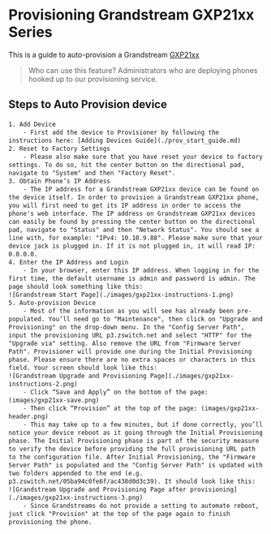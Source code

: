 # Provisioning Grandstream GXP21xx Series

This is a guide to auto-provision a Grandstream [GXP21xx](http://www.grandstream.com/sites/default/files/Resources/gxp21xx_administration_guide.pdf)

> Who can use this feature?
> Administrators who are deploying phones hooked up to our provisioning service.

## Steps to Auto Provision device

	1. Add Device
    	- First add the device to Provisioner by following the instructions here: [Adding Devices Guide](./prov_start_guide.md)
	2. Reset to Factory Settings
	    - Please also make sure that you have reset your device to factory settings. To do so, hit the center button on the directional pad, navigate to "System" and then "Factory Reset".
	3. Obtain Phone’s IP Address
	    - The IP address for a Grandstream GXP21xx device can be found on the device itself. In order to provision a Grandstream GXP21xx phone, you will first need to get its IP address in order to access the phone's web interface. The IP address on Grandstream GXP21xx devices can easily be found by pressing the center button on the directional pad, navigate to "Status" and then "Network Status". You should see a line with, for example: "IPv4: 10.10.9.88". Please make sure that your device jack is plugged in. If it is not plugged in, it will read IP: 0.0.0.0.
	4. Enter the IP Address and Login
	    - In your browser, enter this IP address. When logging in for the first time, the default username is admin and password is admin. The page should look something like this:
	![Grandstream Start Page](./images/gxp21xx-instructions-1.png)
	5. Auto-provision Device
	    - Most of the information as you will see has already been pre-populated. You’ll need go to "Maintenance", then click on "Upgrade and Provisioning" on the drop-down menu. In the "Config Server Path", input the provisioning URL p3.zswitch.net and select "HTTP" for the "Upgrade via" setting. Also remove the URL from "Firmware Server Path". Provisioner will provide one during the Initial Provisioning phase. Please ensure there are no extra spaces or characters in this field. Your screen should look like this:
	![Grandstream Upgrade and Provisioning Page](./images/gxp21xx-instructions-2.png)
	    - Click “Save and Apply” on the bottom of the page: (images/gxp21xx-save.png)
	    - Then click “Provision” at the top of the page: (images/gxp21xx-header.png)
	    - This may take up to a few minutes, but if done correctly, you’ll notice your device reboot as it going through the Initial Provisioning phase. The Initial Provisioning phase is part of the security measure to verify the device before providing the full provisioning URL path to the configuration file. After Initial Provisioning, the "Firmware Server Path" is populated and the "Config Server Path" is updated with two folders appended to the end (e.g. p3.zswitch.net/05ba94c0fe6f/ac438d0d3c39). It should look like this:
	![Grandstream Upgrade and Provisioning Page after provisioning](./images/gxp21xx-instructions-3.png)
	    - Since Grandstreams do not provide a setting to automate reboot, just click "Provision" at the top of the page again to finish provisioning the phone.
